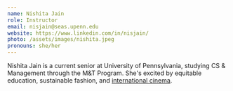 ```yaml
---
name: Nishita Jain
role: Instructor
email: nisjain@seas.upenn.edu
website: https://www.linkedin.com/in/nisjain/
photo: /assets/images/nishita.jpeg
pronouns: she/her
---
```


Nishita Jain is a current senior at University of Pennsylvania, studying CS & Management through the M&T Program. She's excited by equitable education, sustainable fashion, and [international cinema](https://open.spotify.com/show/6lwYrbC18EsL4lB7OxYSom?si=pMIzMrrnT7Keg_IK9gaOEQ). 
